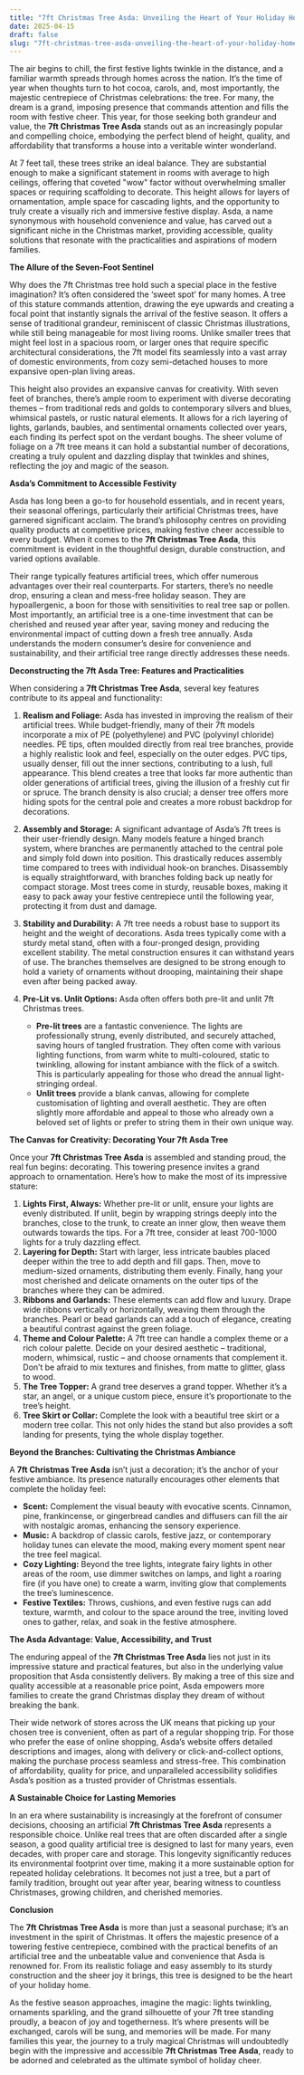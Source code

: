 ```yaml
---
title: "7ft Christmas Tree Asda: Unveiling the Heart of Your Holiday Home"
date: 2025-04-15
draft: false
slug: "7ft-christmas-tree-asda-unveiling-the-heart-of-your-holiday-home" 
---
```


The air begins to chill, the first festive lights twinkle in the distance, and a familiar warmth spreads through homes across the nation. It’s the time of year when thoughts turn to hot cocoa, carols, and, most importantly, the majestic centrepiece of Christmas celebrations: the tree. For many, the dream is a grand, imposing presence that commands attention and fills the room with festive cheer. This year, for those seeking both grandeur and value, the **7ft Christmas Tree Asda** stands out as an increasingly popular and compelling choice, embodying the perfect blend of height, quality, and affordability that transforms a house into a veritable winter wonderland.

At 7 feet tall, these trees strike an ideal balance. They are substantial enough to make a significant statement in rooms with average to high ceilings, offering that coveted "wow" factor without overwhelming smaller spaces or requiring scaffolding to decorate. This height allows for layers of ornamentation, ample space for cascading lights, and the opportunity to truly create a visually rich and immersive festive display. Asda, a name synonymous with household convenience and value, has carved out a significant niche in the Christmas market, providing accessible, quality solutions that resonate with the practicalities and aspirations of modern families.

**The Allure of the Seven-Foot Sentinel**

Why does the 7ft Christmas tree hold such a special place in the festive imagination? It’s often considered the ‘sweet spot’ for many homes. A tree of this stature commands attention, drawing the eye upwards and creating a focal point that instantly signals the arrival of the festive season. It offers a sense of traditional grandeur, reminiscent of classic Christmas illustrations, while still being manageable for most living rooms. Unlike smaller trees that might feel lost in a spacious room, or larger ones that require specific architectural considerations, the 7ft model fits seamlessly into a vast array of domestic environments, from cozy semi-detached houses to more expansive open-plan living areas.

This height also provides an expansive canvas for creativity. With seven feet of branches, there’s ample room to experiment with diverse decorating themes – from traditional reds and golds to contemporary silvers and blues, whimsical pastels, or rustic natural elements. It allows for a rich layering of lights, garlands, baubles, and sentimental ornaments collected over years, each finding its perfect spot on the verdant boughs. The sheer volume of foliage on a 7ft tree means it can hold a substantial number of decorations, creating a truly opulent and dazzling display that twinkles and shines, reflecting the joy and magic of the season.

**Asda’s Commitment to Accessible Festivity**

Asda has long been a go-to for household essentials, and in recent years, their seasonal offerings, particularly their artificial Christmas trees, have garnered significant acclaim. The brand’s philosophy centres on providing quality products at competitive prices, making festive cheer accessible to every budget. When it comes to the **7ft Christmas Tree Asda**, this commitment is evident in the thoughtful design, durable construction, and varied options available.

Their range typically features artificial trees, which offer numerous advantages over their real counterparts. For starters, there’s no needle drop, ensuring a clean and mess-free holiday season. They are hypoallergenic, a boon for those with sensitivities to real tree sap or pollen. Most importantly, an artificial tree is a one-time investment that can be cherished and reused year after year, saving money and reducing the environmental impact of cutting down a fresh tree annually. Asda understands the modern consumer’s desire for convenience and sustainability, and their artificial tree range directly addresses these needs.

**Deconstructing the 7ft Asda Tree: Features and Practicalities**

When considering a **7ft Christmas Tree Asda**, several key features contribute to its appeal and functionality:

1. **Realism and Foliage:** Asda has invested in improving the realism of their artificial trees. While budget-friendly, many of their 7ft models incorporate a mix of PE (polyethylene) and PVC (polyvinyl chloride) needles. PE tips, often moulded directly from real tree branches, provide a highly realistic look and feel, especially on the outer edges. PVC tips, usually denser, fill out the inner sections, contributing to a lush, full appearance. This blend creates a tree that looks far more authentic than older generations of artificial trees, giving the illusion of a freshly cut fir or spruce. The branch density is also crucial; a denser tree offers more hiding spots for the central pole and creates a more robust backdrop for decorations.
2. **Assembly and Storage:** A significant advantage of Asda’s 7ft trees is their user-friendly design. Many models feature a hinged branch system, where branches are permanently attached to the central pole and simply fold down into position. This drastically reduces assembly time compared to trees with individual hook-on branches. Disassembly is equally straightforward, with branches folding back up neatly for compact storage. Most trees come in sturdy, reusable boxes, making it easy to pack away your festive centrepiece until the following year, protecting it from dust and damage.
3. **Stability and Durability:** A 7ft tree needs a robust base to support its height and the weight of decorations. Asda trees typically come with a sturdy metal stand, often with a four-pronged design, providing excellent stability. The metal construction ensures it can withstand years of use. The branches themselves are designed to be strong enough to hold a variety of ornaments without drooping, maintaining their shape even after being packed away.
4. **Pre-Lit vs. Unlit Options:** Asda often offers both pre-lit and unlit 7ft Christmas trees.

   * **Pre-lit trees** are a fantastic convenience. The lights are professionally strung, evenly distributed, and securely attached, saving hours of tangled frustration. They often come with various lighting functions, from warm white to multi-coloured, static to twinkling, allowing for instant ambiance with the flick of a switch. This is particularly appealing for those who dread the annual light-stringing ordeal.
   * **Unlit trees** provide a blank canvas, allowing for complete customisation of lighting and overall aesthetic. They are often slightly more affordable and appeal to those who already own a beloved set of lights or prefer to string them in their own unique way.

**The Canvas for Creativity: Decorating Your 7ft Asda Tree**

Once your **7ft Christmas Tree Asda** is assembled and standing proud, the real fun begins: decorating. This towering presence invites a grand approach to ornamentation. Here’s how to make the most of its impressive stature:

1. **Lights First, Always:** Whether pre-lit or unlit, ensure your lights are evenly distributed. If unlit, begin by wrapping strings deeply into the branches, close to the trunk, to create an inner glow, then weave them outwards towards the tips. For a 7ft tree, consider at least 700-1000 lights for a truly dazzling effect.
2. **Layering for Depth:** Start with larger, less intricate baubles placed deeper within the tree to add depth and fill gaps. Then, move to medium-sized ornaments, distributing them evenly. Finally, hang your most cherished and delicate ornaments on the outer tips of the branches where they can be admired.
3. **Ribbons and Garlands:** These elements can add flow and luxury. Drape wide ribbons vertically or horizontally, weaving them through the branches. Pearl or bead garlands can add a touch of elegance, creating a beautiful contrast against the green foliage.
4. **Theme and Colour Palette:** A 7ft tree can handle a complex theme or a rich colour palette. Decide on your desired aesthetic – traditional, modern, whimsical, rustic – and choose ornaments that complement it. Don’t be afraid to mix textures and finishes, from matte to glitter, glass to wood.
5. **The Tree Topper:** A grand tree deserves a grand topper. Whether it’s a star, an angel, or a unique custom piece, ensure it’s proportionate to the tree’s height.
6. **Tree Skirt or Collar:** Complete the look with a beautiful tree skirt or a modern tree collar. This not only hides the stand but also provides a soft landing for presents, tying the whole display together.

**Beyond the Branches: Cultivating the Christmas Ambiance**

A **7ft Christmas Tree Asda** isn’t just a decoration; it’s the anchor of your festive ambiance. Its presence naturally encourages other elements that complete the holiday feel:

* **Scent:** Complement the visual beauty with evocative scents. Cinnamon, pine, frankincense, or gingerbread candles and diffusers can fill the air with nostalgic aromas, enhancing the sensory experience.
* **Music:** A backdrop of classic carols, festive jazz, or contemporary holiday tunes can elevate the mood, making every moment spent near the tree feel magical.
* **Cozy Lighting:** Beyond the tree lights, integrate fairy lights in other areas of the room, use dimmer switches on lamps, and light a roaring fire (if you have one) to create a warm, inviting glow that complements the tree’s luminescence.
* **Festive Textiles:** Throws, cushions, and even festive rugs can add texture, warmth, and colour to the space around the tree, inviting loved ones to gather, relax, and soak in the festive atmosphere.

**The Asda Advantage: Value, Accessibility, and Trust**

The enduring appeal of the **7ft Christmas Tree Asda** lies not just in its impressive stature and practical features, but also in the underlying value proposition that Asda consistently delivers. By making a tree of this size and quality accessible at a reasonable price point, Asda empowers more families to create the grand Christmas display they dream of without breaking the bank.

Their wide network of stores across the UK means that picking up your chosen tree is convenient, often as part of a regular shopping trip. For those who prefer the ease of online shopping, Asda’s website offers detailed descriptions and images, along with delivery or click-and-collect options, making the purchase process seamless and stress-free. This combination of affordability, quality for price, and unparalleled accessibility solidifies Asda’s position as a trusted provider of Christmas essentials.

**A Sustainable Choice for Lasting Memories**

In an era where sustainability is increasingly at the forefront of consumer decisions, choosing an artificial **7ft Christmas Tree Asda** represents a responsible choice. Unlike real trees that are often discarded after a single season, a good quality artificial tree is designed to last for many years, even decades, with proper care and storage. This longevity significantly reduces its environmental footprint over time, making it a more sustainable option for repeated holiday celebrations. It becomes not just a tree, but a part of family tradition, brought out year after year, bearing witness to countless Christmases, growing children, and cherished memories.

**Conclusion**

The **7ft Christmas Tree Asda** is more than just a seasonal purchase; it’s an investment in the spirit of Christmas. It offers the majestic presence of a towering festive centrepiece, combined with the practical benefits of an artificial tree and the unbeatable value and convenience that Asda is renowned for. From its realistic foliage and easy assembly to its sturdy construction and the sheer joy it brings, this tree is designed to be the heart of your holiday home.

As the festive season approaches, imagine the magic: lights twinkling, ornaments sparkling, and the grand silhouette of your 7ft tree standing proudly, a beacon of joy and togetherness. It’s where presents will be exchanged, carols will be sung, and memories will be made. For many families this year, the journey to a truly magical Christmas will undoubtedly begin with the impressive and accessible **7ft Christmas Tree Asda**, ready to be adorned and celebrated as the ultimate symbol of holiday cheer.